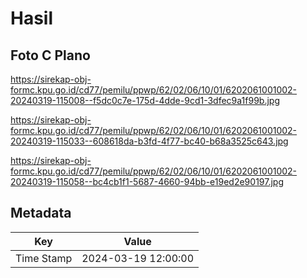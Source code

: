 # Hasil

## Foto C Plano

https://sirekap-obj-formc.kpu.go.id/cd77/pemilu/ppwp/62/02/06/10/01/6202061001002-20240319-115008--f5dc0c7e-175d-4dde-9cd1-3dfec9a1f99b.jpg

https://sirekap-obj-formc.kpu.go.id/cd77/pemilu/ppwp/62/02/06/10/01/6202061001002-20240319-115033--608618da-b3fd-4f77-bc40-b68a3525c643.jpg

https://sirekap-obj-formc.kpu.go.id/cd77/pemilu/ppwp/62/02/06/10/01/6202061001002-20240319-115058--bc4cb1f1-5687-4660-94bb-e19ed2e90197.jpg


## Metadata

| Key        | Value               |
| ---------- | ------------------- |
| Time Stamp | 2024-03-19 12:00:00 |



